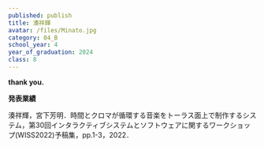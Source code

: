 ```yaml
---
published: publish
title: 湊祥輝
avatar: /files/Minato.jpg
category: 04_B
school_year: 4
year_of_graduation: 2024
class: 8
---
```

**t﻿hank you.**

**発表業績**

湊祥輝，宮下芳明．時間とクロマが循環する音楽をトーラス面上で制作するシステム，第30回インタラクティブシステムとソフトウェアに関するワークショップ(WISS2022)予稿集，pp.1-3，2022．